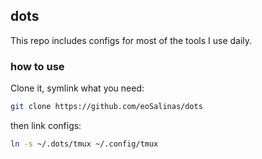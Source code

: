 ## dots
This repo includes configs for most of the tools I use daily.

### how to use

Clone it, symlink what you need:

```sh
git clone https://github.com/eoSalinas/dots
```

then link configs:
```sh
ln -s ~/.dots/tmux ~/.config/tmux
```
